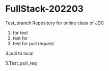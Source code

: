 # FullStack-202203

Test_branch
Repository for online class of JDC

1. for test
2. test for
3. test for pull request

4.pull to local

5.Test_pull_req
